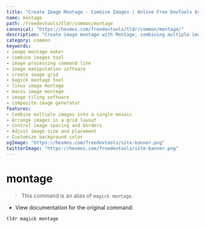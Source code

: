 ```yaml
---
title: "Create Image Montage - Combine Images | Online Free DevTools by Hexmos"
name: montage
path: /freedevtools/tldr/common/montage
canonical: "https://hexmos.com/freedevtools/tldr/common/montage/"
description: "Create image montage with Montage, combining multiple images into a single composite. Powerful image processing made easy. Free online tool, no registration required."
category: common
keywords:
- image montage maker
- combine images tool
- image processing command line
- image manipulation software
- create image grid
- magick montage tool
- linux image montage
- macos image montage
- image tiling software
- composite image generator
features:
- Combine multiple images into a single mosaic
- Arrange images in a grid layout
- Control image spacing and borders
- Adjust image size and placement
- Customize background color
ogImage: "https://hexmos.com/freedevtools/site-banner.png"
twitterImage: "https://hexmos.com/freedevtools/site-banner.png"
---
```


# montage

> This command is an alias of `magick montage`.

- View documentation for the original command:

`tldr magick montage`
